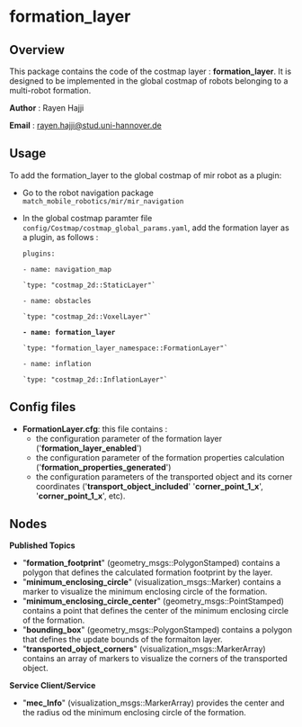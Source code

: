 # formation_layer

## Overview

This package contains the code of the costmap layer : **formation_layer**. It is designed to be implemented in the global costmap of robots belonging to a multi-robot formation.  

**Author** : Rayen Hajji 

**Email** : rayen.hajji@stud.uni-hannover.de

## Usage

To add the formation_layer to the global costmap of mir robot as a plugin:
* Go to the robot navigation package `match_mobile_robotics/mir/mir_navigation` 
* In the global costmap paramter file `config/Costmap/costmap_global_params.yaml`, add the formation layer as a plugin, as follows :   
  
  `plugins:` 

    `- name: navigation_map`

      `type: "costmap_2d::StaticLayer"`

    `- name: obstacles`

      `type: "costmap_2d::VoxelLayer"`

    **`- name: formation_layer`**

      `type: "formation_layer_namespace::FormationLayer"`
      
    `- name: inflation`

      `type: "costmap_2d::InflationLayer"` 

## Config files

* **FormationLayer.cfg**: this file contains : 
    * the configuration parameter of the formation layer ('**formation_layer_enabled**')
    * the configuration parameter of the formation properties calculation ('**formation_properties_generated**')
    * the configuration parameters of the transported object and its corner coordinates ('**transport_object_included**'    '**corner_point_1_x**',  '**corner_point_1_x**', etc). 

## Nodes

**Published Topics**

* "**formation_footprint**" (geometry_msgs::PolygonStamped)
    contains a polygon that defines the calculated formation footprint by the layer.
* "**minimum_enclosing_circle**" (visualization_msgs::Marker)
    contains a marker to visualize the minimum enclosing circle of the formation.
* "**minimum_enclosing_circle_center**" (geometry_msgs::PointStamped)
    contains a point that defines the center of the minimum enclosing circle of the formation.    
* "**bounding_box**" (geometry_msgs::PolygonStamped)
    contains a polygon that defines the update bounds of the formaiton layer.
* "**transported_object_corners**" (visualization_msgs::MarkerArray)
    contains an array of markers to visualize the corners of the transported object.

**Service Client/Service**
* "**mec_Info**" (visualization_msgs::MarkerArray)
    provides the center and the radius od the minimum enclosing circle of the formation.

